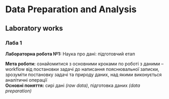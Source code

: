 # Data Preparation and Analysis
## Laboratory works

### Лаба 1

**Лабораторна робота №1:** Наука про дані: підготовчий етап

**Мета роботи:** ознайомитися з основними кроками по роботі з даними –
workflow від постановки задачі до написання пояснювальної записки,
зрозуміти постановку задачі та природу даних, над якими виконується
аналітичні операції<br>
**Основні поняття:** сирі дані *(raw data)*, підготовка даних *(data preparation)*
